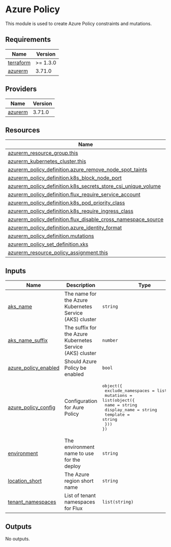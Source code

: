# Azure Policy

This module is used to create Azure Policy constraints and mutations.

## Requirements

| Name | Version |
|------|---------|
| <a name="requirement_terraform"></a> [terraform](#requirement\_terraform) | >= 1.3.0 |
| <a name="requirement_azurerm"></a> [azurerm](#requirement\_azurerm) | 3.71.0 |

## Providers

| Name | Version |
|------|---------|
| <a name="provider_azurerm"></a> [azurerm](#provider\_azurerm) | 3.71.0 |

## Resources

| Name | Type |
|------|------|
| [azurerm_resource_group.this](https://registry.terraform.io/providers/hashicorp/azurerm/3.71.0/docs/data-sources/resource_group.html) | data |
| [azurerm_kubernetes_cluster.this](https://registry.terraform.io/providers/hashicorp/azurerm/3.71.0/docs/data-sources/kubernetes_cluster) | data |
| [azurerm_policy_definition.azure_remove_node_spot_taints](https://registry.terraform.io/providers/hashicorp/azurerm/3.71.0/docs/resources/policy_definition) | resource |
| [azurerm_policy_definition.k8s_block_node_port](https://registry.terraform.io/providers/hashicorp/azurerm/3.71.0/docs/resources/policy_definition) | resource |
| [azurerm_policy_definition.k8s_secrets_store_csi_unique_volume](https://registry.terraform.io/providers/hashicorp/azurerm/3.71.0/docs/resources/policy_definition) | resource |
| [azurerm_policy_definition.flux_require_service_account](https://registry.terraform.io/providers/hashicorp/azurerm/3.71.0/docs/resources/policy_definition) | resource |
| [azurerm_policy_definition.k8s_pod_priority_class](https://registry.terraform.io/providers/hashicorp/azurerm/3.71.0/docs/resources/policy_definition) | resource |
| [azurerm_policy_definition.k8s_require_ingress_class](https://registry.terraform.io/providers/hashicorp/azurerm/3.71.0/docs/resources/policy_definition) | resource |
| [azurerm_policy_definition.flux_disable_cross_namespace_source](https://registry.terraform.io/providers/hashicorp/azurerm/3.71.0/docs/resources/policy_definition) | resource |
| [azurerm_policy_definition.azure_identity_format](https://registry.terraform.io/providers/hashicorp/azurerm/3.71.0/docs/resources/policy_definition) | resource |
| [azurerm_policy_definition.mutations](https://registry.terraform.io/providers/hashicorp/azurerm/3.71.0/docs/resources/policy_definition) | resource |
| [azurerm_policy_set_definition.xks](https://registry.terraform.io/providers/hashicorp/azurerm/3.71.0/docs/resources/azurerm_policy_set_definition) | resource |
| [azurerm_resource_policy_assignment.this](https://registry.terraform.io/providers/hashicorp/azurerm/3.71.0/docs/resources/azurerm_resource_policy_assignment) | resource |

## Inputs

| Name | Description | Type | Default | Required |
|------|-------------|------|---------|:--------:|
| <a name="input_aks_name"></a> [aks\_name](#input\_aks\_name) | The name for the Azure Kubernetes Service (AKS) cluster | `string` | n/a | yes |
| <a name="input_aks_name_suffix"></a> [aks\_name\_suffix](#input\_aks\_name\_suffix) | The suffix for the Azure Kubernetes Service (AKS) cluster | `number` | n/a | yes |
| <a name="input_azure_policy_enabled"></a> [azure\_policy\_enabled](#input\_azure\_policy\_enabled) | Should Azure Policy be enabled | `bool` | `false` | no |
| <a name="input_azure_policy_config"></a> [azure\_policy\_config](#input\_azure\_policy\_config) | Configuration for Aure Policy | <pre>object({<br>  exclude_namespaces  = list(string)<br>  mutations           = list(object({<br>    name              = string<br>    display_name      = string<br>    template          = string<br>  }))<br>})<br></pre>| <pre>{<br/>  exclude_namespaces  = ['linkerd','linkerd-cni','velero','grafana-agent']<br/>  mutations           = [] # List of all mutations from the templates directory<br/>}</pre> | no |
| <a name="input_environment"></a> [environment](#input\_environment) | The environment name to use for the deploy | `string` | n/a | yes |
| <a name="input_location_short"></a> [location\_short](#input\_location\_short) | The Azure region short name | `string` | n/a | yes |
| <a name="input_tenant_namespaces"></a> [tenant\_namespaces](#input\_tenant\_namespaces) | List of tenant namespaces for Flux | `list(string)` | n/a | yes |

## Outputs

No outputs.